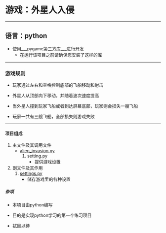 # 游戏：外星人入侵
---------------
## 语言：python
* 使用___pygame第三方库___进行开发  
    * 在运行该项目之前请确保您安装了这样的库  
---------------
### 游戏规则
* 玩家通过左右和空格控制底部的飞船移动和射击  
- 外星人从顶部向下移动，并随着波次速度提高  
* 当外星人撞到玩家飞船或者到达屏幕底部，玩家则会损失一艘飞船  
- 玩家一共有三艘飞船，全部损失则游戏失败  
---------------
#### 项目组成
1. 主文件及其调用文件
    * [alien_invasion.py](/Alion_invasion/alien_invasion.py)
        1. setting.py
            * 提供游戏设置
2. 副文件及其作用
    1. [settings.py](/Alion_invasion/settings.py)
        * 储存游戏里的各种设置
##### 杂项  
* 本项目由python编写  
- 目的是实现python学习的第一个练习项目  
* 拭目以待  